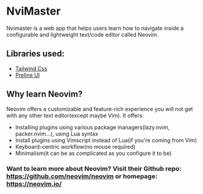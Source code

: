 # NviMaster
Nvimaster is a web app that helps users learn how to navigate inside a configurable and lightweight text/code editor called Neovim.

## Libraries used:
- [Tailwind Css](https://tailwindcss.com/docs/installation)
- [Preline UI](https://www.preline.co/docs/index.html)

## Why learn Neovim?
Neovim offers a customizable and feature-rich experience you will not get with any other text editor(except maybe Vim).
It offers: 
- Installing plugins using various package managers(lazy.nvim, packer.nvim...), using Lua syntax
- Install plugins using Vimscript instead of Lua(if you're coming from Vim)
- Keyboard-centric workflow(no mouse required)
- Minimalism(it can be as complicated as you configure it to be)

### Want to learn more about Neovim? Visit their Github repo: https://github.com/neovim/neovim or homepage: https://neovim.io/
